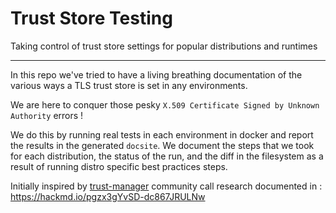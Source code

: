 # Trust Store Testing

Taking control of trust store settings for popular distributions and runtimes

---

In this repo we've tried to have a living breathing documentation of the various ways a TLS trust store is set in any environments.

We are here to conquer those pesky `X.509 Certificate Signed by Unknown Authority` errors !

We do this by running real tests in each environment in docker and report the results in the generated `docsite`.
We document the steps that we took for each distribution, the status of the run, and the diff in the filesystem as a result of running distro specific best practices steps.


Initially inspired by [trust-manager](https://github.com/cert-manager/trust-manager/) community call research documented in : https://hackmd.io/pgzx3gYvSD-dc867JRULNw